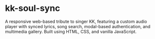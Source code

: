 # kk-soul-sync
A responsive web-based tribute to singer KK, featuring a custom audio player with synced lyrics, song search, modal-based authentication, and multimedia gallery. Built using HTML, CSS, and vanilla JavaScript.
